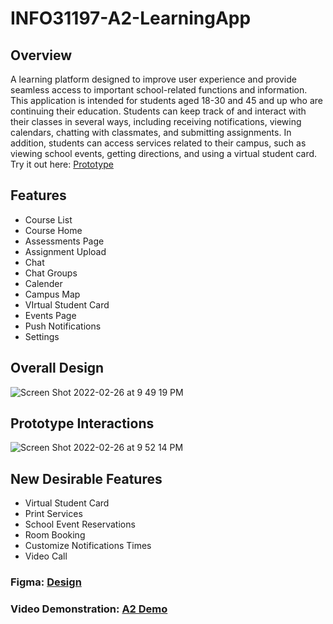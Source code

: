 # INFO31197-A2-LearningApp
## Overview
A learning platform designed to improve user experience and provide seamless access to important school-related functions and information. 
This application is intended for students aged 18-30 and 45 and up who are continuing their education.  Students can keep track of and interact with their classes in several ways, including receiving notifications, viewing calendars, chatting with classmates, and submitting assignments.  In addition, students can access services related to their campus, such as viewing school events, getting directions, and using a virtual student card. Try it out here: [Prototype](https://www.figma.com/proto/oH2GviXKkDJjTc8FieK4XL/Assignment2?page-id=0%3A1&node-id=24%3A3772&viewport=241%2C48%2C0.13&scaling=min-zoom&starting-point-node-id=24%3A3691)

## Features
- Course List
- Course Home
- Assessments Page
- Assignment Upload
- Chat
- Chat Groups
- Calender 
- Campus Map
- VIrtual Student Card
- Events Page
- Push Notifications
- Settings

## Overall Design
![Screen Shot 2022-02-26 at 9 49 19 PM](https://user-images.githubusercontent.com/56656904/155866321-0a7cf17c-9e46-414f-830d-976c095b0f4d.png)
## Prototype Interactions
![Screen Shot 2022-02-26 at 9 52 14 PM](https://user-images.githubusercontent.com/56656904/155866318-bfd8762a-e6a5-44e1-9899-b40e14e69c23.png)

## New Desirable Features
- Virtual Student Card
- Print Services 
- School Event Reservations 
- Room Booking 
- Customize Notifications Times
- Video Call

### Figma: [Design](https://www.figma.com/file/oH2GviXKkDJjTc8FieK4XL/Assignment2?node-id=0%3A1)
### Video Demonstration: [A2 Demo](https://youtu.be/4rA3UWXM7s8) 

